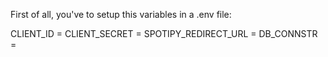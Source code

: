 First of all, you've to setup this variables in a .env file:

CLIENT_ID = 
CLIENT_SECRET = 
SPOTIPY_REDIRECT_URL =
DB_CONNSTR =
